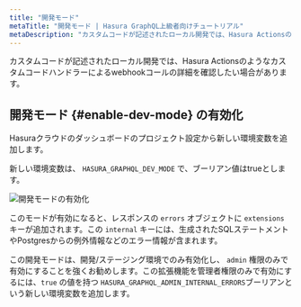 ```yaml
---
title: "開発モード"
metaTitle: "開発モード | Hasura GraphQL上級者向けチュートリアル"
metaDescription: "カスタムコードが記述されたローカル開発では、Hasura Actionsのようなカスタムコードハンドラーによるwebhookコールの詳細を確認したい場合があります。"
---
```


カスタムコードが記述されたローカル開発では、Hasura Actionsのようなカスタムコードハンドラーによるwebhookコールの詳細を確認したい場合があります。

## 開発モード {#enable-dev-mode} の有効化

Hasuraクラウドのダッシュボードのプロジェクト設定から新しい環境変数を追加します。

新しい環境変数は、 `HASURA_GRAPHQL_DEV_MODE` で、ブーリアン値はtrueとします。

![ 開発モードの有効化 ](https://graphql-engine-cdn.hasura.io/learn-hasura/assets/graphql-hasura-advanced/enable-dev-mode.png)

このモードが有効になると、レスポンスの `errors` オブジェクトに `extensions` キーが追加されます。この `internal` キーには、生成されたSQLステートメントやPostgresからの例外情報などのエラー情報が含まれます。

この開発モードは、開発/ステージング環境でのみ有効化し、 `admin` 権限のみで有効にすることを強くお勧めします。この拡張機能を管理者権限のみで有効にするには、`true`  の値を持つ  `HASURA_GRAPHQL_ADMIN_INTERNAL_ERRORS`ブーリアンという新しい環境変数を追加します。
